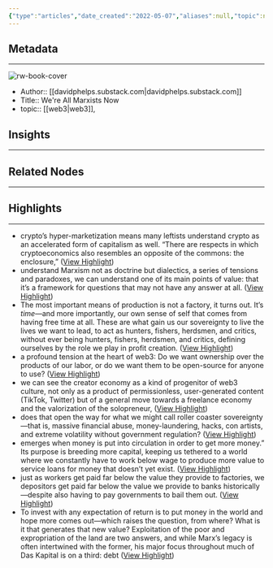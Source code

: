 ```yaml
---
{"type":"articles","date_created":"2022-05-07","aliases":null,"topic":null,"url":"https://davidphelps.substack.com/p/were-all-marxists-now","layout":null,"banner":null,"dg-publish":true,"tags":null,"permalink":"/300-biblio/200-articles/we-re-all-marxists-now/","dgPassFrontmatter":true,"created":"2023-10-20T12:44:17.000-05:00","updated":"2023-10-20T12:44:17.000-05:00"}
---
```


## Metadata
---
![rw-book-cover](https://readwise-assets.s3.amazonaws.com/static/images/article4.6bc1851654a0.png)
- Author:: [[davidphelps.substack.com\|davidphelps.substack.com]]
- Title:: We're All Marxists Now
- topic:: [[web3\|web3]], 



## Insights
---
## Related Nodes
---

## Highlights 
---
- crypto’s hyper-marketization means many leftists understand crypto as an accelerated form of capitalism as well. “There are respects in which cryptoeconomics also resembles an opposite of the commons: the enclosure,” ([View Highlight](https://instapaper.com/read/1504515399/19511622))
- understand Marxism not as doctrine but dialectics, a series of tensions and paradoxes, we can understand one of its main points of value: that it’s a framework for questions that may not have any answer at all. ([View Highlight](https://instapaper.com/read/1504515399/19511623))
- The most important means of production is not a factory, it turns out. It’s *time*—and more importantly, our own sense of self that comes from having free time at all. These are what gain us our sovereignty to live the lives we want to lead, to act as hunters, fishers, herdsmen, and critics, without ever being hunters, fishers, herdsmen, and critics, defining ourselves by the role we play in profit creation. ([View Highlight](https://instapaper.com/read/1504515399/19511624))
- a profound tension at the heart of web3:
  Do we want ownership over the products of our labor, or do we want them to be open-source for anyone to use? ([View Highlight](https://instapaper.com/read/1504515399/19511625))
- we can see the creator economy as a kind of progenitor of web3 culture, not only as a product of permissionless, user-generated content (TikTok, Twitter) but of a general move towards a freelance economy and the valorization of the solopreneur, ([View Highlight](https://instapaper.com/read/1504515399/19511626))
- does that open the way for what we might call roller coaster sovereignty—that is, massive financial abuse, money-laundering, hacks, con artists, and extreme volatility without government regulation? ([View Highlight](https://instapaper.com/read/1504515399/19511627))
- emerges when money is put into circulation in order to get more money.” Its purpose is breeding more capital, keeping us tethered to a world where we constantly have to work below wage to produce more value to service loans for money that doesn’t yet exist. ([View Highlight](https://instapaper.com/read/1504515399/19511628))
- just as workers get paid far below the value they provide to factories, we depositors get paid far below the value we provide to banks historically—despite also having to pay governments to bail them out. ([View Highlight](https://instapaper.com/read/1504515399/19511629))
- To invest with any expectation of return is to put money in the world and hope more comes out—which raises the question, from where? What is it that generates that new value?
  Exploitation of the poor and expropriation of the land are two answers, and while Marx’s legacy is often intertwined with the former, his major focus throughout much of Das Kapital is on a third: debt ([View Highlight](https://instapaper.com/read/1504515399/19511630))
